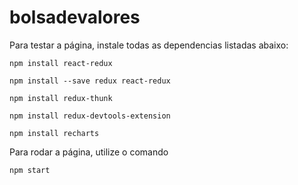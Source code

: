 # bolsadevalores

Para testar a página, instale todas as dependencias listadas abaixo:

	npm install react-redux

	npm install --save redux react-redux

	npm install redux-thunk

	npm install redux-devtools-extension

	npm install recharts
	
Para rodar a página, utilize o comando

	npm start
